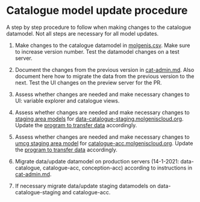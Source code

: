 # Catalogue model update procedure

A step by step procedure to follow when making changes to the catalogue datamodel. Not all steps are necessary for all model updates.

1. Make changes to the catalogue datamodel in [molgenis.csv](https://github.com/molgenis/molgenis-emx2/blob/master/data/datacatalogue/molgenis.csv). Make sure to increase version number. Test the datamodel changes on a test server.

2. Document the changes from the previous version in [cat-admin.md](https://github.com/molgenis/molgenis-emx2/blob/master/docs/catalogue/cat_admin.md). Also document here how to migrate the data from the previous version to the next. Test the UI changes on the preview server for the PR.

3. Assess whether changes are needed and make necessary changes to UI: variable explorer and catalogue views.

4. Assess whether changes are needed and make necessary changes to [staging area models](https://github.com/molgenis/molgenis-py-catalogue-transform/tree/master/datamodels) for [data-catalogue-staging.molgeniscloud.org](https://data-catalogue-staging.molgeniscloud.org/apps/central/#/). Update the [program to transfer data](https://github.com/molgenis/molgenis-py-catalogue-transform) accordingly.

5. Assess whether changes are needed and make necessary changes to [umcg staging area model](https://raw.githubusercontent.com/molgenis/molgenis-py-cohorts-etl/main/staging-model-umcg.csv) for [catalogue-acc.molgeniscloud.org](https://catalogue-acc.molgeniscloud.org/apps/central/#/). Update the [program to transfer data](https://github.com/molgenis/molgenis-py-cohorts-etl) accordingly.

6. Migrate data/update datamodel on production servers (14-1-2021: data-catalogue, catalogue-acc, conception-acc) according to instructions in [cat-admin.md](https://github.com/molgenis/molgenis-emx2/blob/master/docs/catalogue/cat_admin.md).

7. If necessary migrate data/update staging datamodels on data-catalogue-staging and catalogue-acc.
